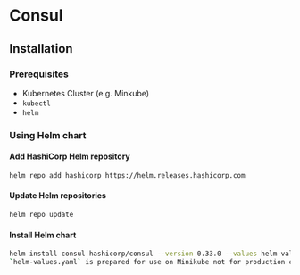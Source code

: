# Consul

## Installation

### Prerequisites
- Kubernetes Cluster (e.g. Minkube)
- `kubectl`
- `helm`

### Using Helm chart

#### Add HashiCorp Helm repository
```bash
helm repo add hashicorp https://helm.releases.hashicorp.com
```

#### Update Helm repositories
```bash
helm repo update
```

#### Install Helm chart
```bash
helm install consul hashicorp/consul --version 0.33.0 --values helm-values.yaml
`helm-values.yaml` is prepared for use on Minikube not for production env.
```
